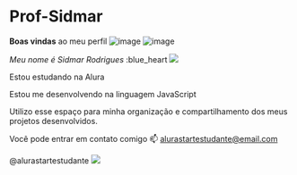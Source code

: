 # Prof-Sidmar
**Boas vindas** ao meu perfil ![image](https://github.com/user-attachments/assets/33e5253a-ac1d-4203-99eb-6107780caf81) ![image](https://github.com/user-attachments/assets/aa053218-2264-450a-be05-faa1ba7b45df)


_Meu nome é Sidmar Rodrigues_ :blue_heart
![](https://media1.tenor.com/m/YQ4RvEq1GX8AAAAC/up.gif)

Estou estudando na Alura

Estou me desenvolvendo na linguagem JavaScript

Utilizo esse espaço para minha organização e compartilhamento dos meus projetos desenvolvidos.

Você pode entrar em contato comigo 📫
alurastartestudante@email.com

@alurastartestudante 
![](https://media1.tenor.com/m/JvQ40Z90vsMAAAAC/i%27m-soaking-wet-right-now-wade-wilson.gif)
